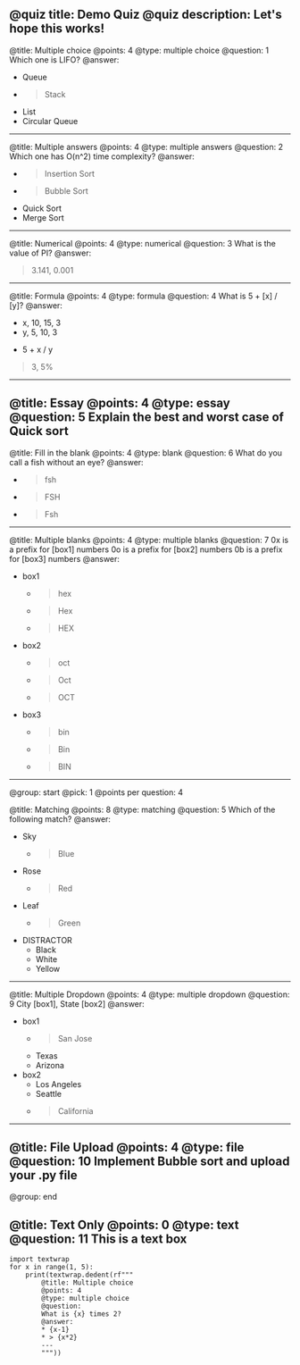 @quiz title: Demo Quiz
@quiz description: Let's hope this works!
---
@title: Multiple choice
@points: 4
@type: multiple choice
@question: 1
Which one is LIFO?
@answer:
* Queue
* > Stack
* List
* Circular Queue
---
@title: Multiple answers
@points: 4
@type: multiple answers
@question: 2
Which one has O(n^2) time complexity?
@answer:
* > Insertion Sort
* > Bubble Sort
* Quick Sort
* Merge Sort
---
@title: Numerical
@points: 4
@type: numerical
@question: 3
What is the value of PI?
@answer:
> 3.141, 0.001
---
@title: Formula
@points: 4
@type: formula
@question: 4
What is 5 + [x] / [y]?
@answer:
- x, 10, 15, 3
- y, 5, 10, 3
* 5 + x / y
> 3, 5%
---
@title: Essay
@points: 4
@type: essay
@question: 5
Explain the best and worst case of Quick sort
---
@title: Fill in the blank
@points: 4
@type: blank
@question: 6
What do you call a fish without an eye?
@answer:
* > fsh
* > FSH
* > Fsh
---
@title: Multiple blanks
@points: 4
@type: multiple blanks
@question: 7
0x is a prefix for [box1] numbers
0o is a prefix for [box2] numbers
0b is a prefix for [box3] numbers
@answer:
+ box1
    * > hex
    * > Hex
    * > HEX
+ box2
    * > oct
    * > Oct
    * > OCT
+ box3
    * > bin
    * > Bin
    * > BIN
---
@group: start
@pick: 1
@points per question: 4

@title: Matching
@points: 8
@type: matching
@question: 5
Which of the following match?
@answer:
+ Sky
    * > Blue
+ Rose
    * > Red
+ Leaf
    * > Green
+ DISTRACTOR
    * Black
    * White
    * Yellow
---
@title: Multiple Dropdown
@points: 4
@type: multiple dropdown
@question: 9
City [box1], State [box2]
@answer:
+ box1
    * > San Jose
    * Texas
    * Arizona
+ box2
    * Los Angeles
    * Seattle
    * > California
---
@title: File Upload
@points: 4
@type: file
@question: 10
Implement Bubble sort and upload your .py file
---
@group: end

@title: Text Only
@points: 0
@type: text
@question: 11
This is a text box
---
```{.python3 .run}
import textwrap
for x in range(1, 5):
    print(textwrap.dedent(rf"""
        @title: Multiple choice
        @points: 4
        @type: multiple choice
        @question:
        What is {x} times 2?
        @answer:
        * {x-1}
        * > {x*2}
        ---
        """))
```